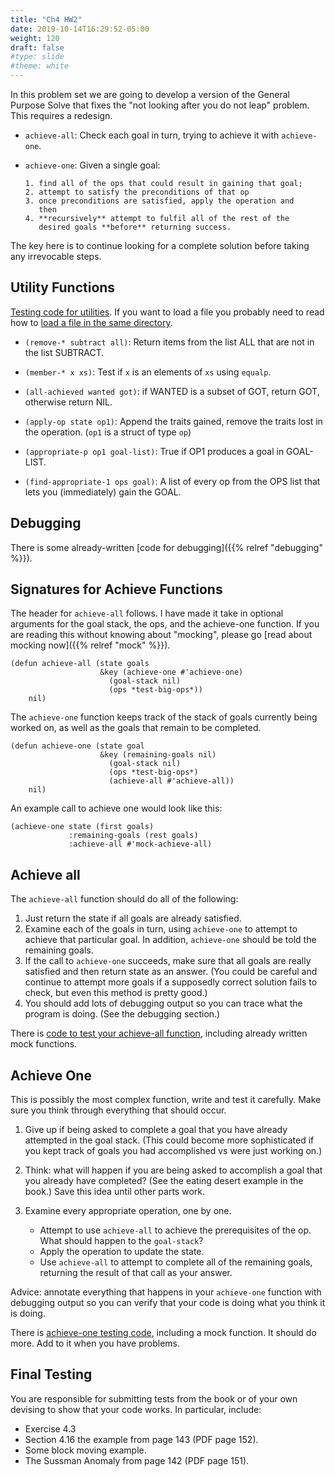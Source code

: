 ```yaml
---
title: "Ch4 HW2"
date: 2019-10-14T16:29:52-05:00
weight: 120
draft: false
#type: slide
#theme: white
---
```


In this problem set we are going to develop a version of the General
Purpose Solve that fixes the "not looking after you do not leap"
problem. This requires a redesign.

* `achieve-all`: Check each goal in turn, trying to achieve it with
  `achieve-one`. 
* `achieve-one`: Given a single goal:

      1. find all of the ops that could result in gaining that goal;
      2. attempt to satisfy the preconditions of that op
      3. once preconditions are satisfied, apply the operation and
         then
      4. **recursively** attempt to fulfil all of the rest of the
         desired goals **before** returning success.

The key here is to continue looking for a complete solution before
taking any irrevocable steps.

## Utility Functions

[Testing code for utilities](test-basic). If you want to load a file
you probably need to read how to [load a file in the same directory](https://stackoverflow.com/questions/25800283/load-file-with-a-relative-path#25801629). 

* `(remove-* subtract all)`: Return items from the list ALL that are
  not in the list SUBTRACT.

* `(member-* x xs)`: Test if `x` is an elements of `xs` using `equalp`.

* `(all-achieved wanted got)`: if WANTED is a subset of GOT, return
  GOT, otherwise return NIL.

* `(apply-op state op1)`: Append the traits gained, remove the traits
  lost in the operation. (`op1` is a struct of type `op`)

* `(appropriate-p op1 goal-list)`: True if OP1 produces a goal in
  GOAL-LIST. 
  
* `(find-appropriate-1 ops goal)`: A list of every op from the OPS
  list that lets you (immediately) gain the GOAL.

## Debugging

There is some already-written [code for debugging]({{% relref
"debugging" %}}).

## Signatures for Achieve Functions

The header for `achieve-all` follows. I have made it take in optional
arguments for the goal stack, the ops, and the achieve-one
function. If you are reading this without knowing about "mocking",
please go [read about mocking now]({{% relref "mock" %}}).

    (defun achieve-all (state goals
                        &key (achieve-one #'achieve-one)
                          (goal-stack nil)
                          (ops *test-big-ops*))
        nil)

The `achieve-one` function keeps track of the stack of goals currently
being worked on, as well as the goals that remain to be completed.

    (defun achieve-one (state goal
                        &key (remaining-goals nil)
                          (goal-stack nil)
                          (ops *test-big-ops*)
                          (achieve-all #'achieve-all))
        nil)


An example call to achieve one would look like this:

    (achieve-one state (first goals) 
                 :remaining-goals (rest goals)
                 :achieve-all #'mock-achieve-all)

## Achieve all

The `achieve-all` function should do all of the following:

1. Just return the state if all goals are already satisfied.
2. Examine each of the goals in turn, using `achieve-one` to attempt
   to achieve that particular goal. In addition, `achieve-one` should
   be told the remaining goals.
3. If the call to `achieve-one` succeeds, make sure that all goals are
   really satisfied and then return state as an answer. (You could be
    careful and continue to attempt more goals if a supposedly correct
   solution fails to check, but even this method is pretty good.)
4. You should add lots of debugging output so you can trace what the
   program is doing. (See the debugging section.)
   
There is [code to test your achieve-all function](test-achieve-all),
including already written mock functions.


## Achieve One

This is possibly the most complex function, write and test it
carefully. Make sure you think through everything that should occur.

1. Give up if being asked to complete a goal that you have already
   attempted in the goal stack. (This could become more sophisticated
   if you kept track of goals you had accomplished vs were just
   working on.)
2. Think: what will happen if you are being asked to accomplish a goal
   that you already have completed? (See the eating desert example in
   the book.) Save this idea until other parts work.
3. Examine every appropriate operation, one by one. 

    * Attempt to use `achieve-all` to achieve the prerequisites of the
   op. What should happen to the `goal-stack`?
    * Apply the operation to update the state.
    * Use `achieve-all` to attempt to complete all of the remaining
      goals, returning the result of that call as your answer.

Advice: annotate everything that happens in your `achieve-one`
function with debugging output so you can verify that your code is
doing what you think it is doing.

There is [achieve-one testing code](test-achieve-one), including a
mock function. It should do more. Add to it when you have problems.


## Final Testing

You are responsible for submitting tests from the book or of your own
devising to show that your code works. In particular, include:

* Exercise 4.3
* Section 4.16 the example from page 143 (PDF page 152).
* Some block moving example.
* The Sussman Anomaly from page 142 (PDF page 151).
